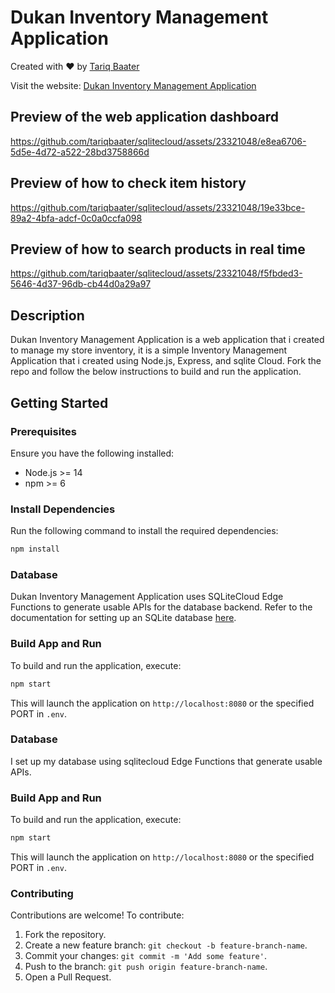 # Dukan Inventory Management Application

Created with ❤️ by [Tariq Baater](https://github.com/tariqbaater)

Visit the website: [Dukan Inventory Management Application](https://retail-inventory-app.onrender.com/index.html)

## Preview of the web application dashboard

https://github.com/tariqbaater/sqlitecloud/assets/23321048/e8ea6706-5d5e-4d72-a522-28bd3758866d

## Preview of how to check item history

https://github.com/tariqbaater/sqlitecloud/assets/23321048/19e33bce-89a2-4bfa-adcf-0c0a0ccfa098

## Preview of how to search products in real time

https://github.com/tariqbaater/sqlitecloud/assets/23321048/f5fbded3-5646-4d37-96db-cb44d0a29a97

## Description

Dukan Inventory Management Application is a web application that i created to manage my store inventory,
it is a simple Inventory Management Application that i created using Node.js, Express, and sqlite Cloud.
Fork the repo and follow the below instructions to build and run the application.

## Getting Started

### Prerequisites
Ensure you have the following installed:
- Node.js >= 14
- npm >= 6

### Install Dependencies
Run the following command to install the required dependencies:

```bash
npm install
```

### Database
Dukan Inventory Management Application uses SQLiteCloud Edge Functions to generate usable APIs for the database backend. Refer to the documentation for setting up an SQLite database [here](https://sqlitecloud.com/docs).

### Build App and Run
To build and run the application, execute:

```bash
npm start
```
This will launch the application on `http://localhost:8080` or the specified PORT in `.env`.

### Database

I set up my database using sqlitecloud Edge Functions that generate usable APIs.
### Build App and Run

To build and run the application, execute:

```bash
npm start
```
This will launch the application on `http://localhost:8080` or the specified PORT in `.env`.

### Contributing
Contributions are welcome! To contribute:
1. Fork the repository.
2. Create a new feature branch: `git checkout -b feature-branch-name`.
3. Commit your changes: `git commit -m 'Add some feature'`.
4. Push to the branch: `git push origin feature-branch-name`.
5. Open a Pull Request.

